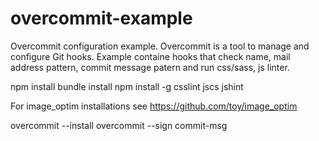 # overcommit-example
Overcommit configuration example. Overcommit is a tool to manage and configure Git hooks.
Example containe hooks that check name, mail address pattern, commit message patern and run css/sass, js linter.

npm install
bundle install
npm install -g csslint jscs jshint

For image_optim installations see https://github.com/toy/image_optim

overcommit --install
overcommit --sign commit-msg
